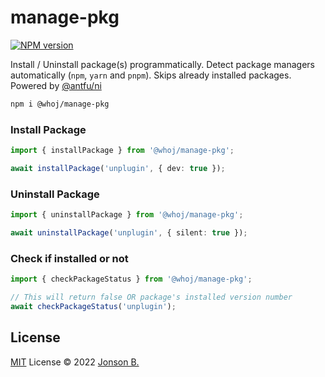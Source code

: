 # manage-pkg

[![NPM version](https://img.shields.io/npm/v/@whoj/manage-pkg?color=a1b858&label=)](https://www.npmjs.com/package/@antfu/install-pkg)

Install / Uninstall package(s) programmatically. Detect package managers automatically (`npm`, `yarn` and `pnpm`).
Skips already installed packages. Powered by [@antfu/ni](https://github.com/antfu/ni)

```bash
npm i @whoj/manage-pkg
```

### Install Package
```ts
import { installPackage } from '@whoj/manage-pkg';

await installPackage('unplugin', { dev: true });
```


### Uninstall Package
```ts
import { uninstallPackage } from '@whoj/manage-pkg';

await uninstallPackage('unplugin', { silent: true });
```


### Check if installed or not
```ts
import { checkPackageStatus } from '@whoj/manage-pkg';

// This will return false OR package's installed version number
await checkPackageStatus('unplugin');
```



## License

[MIT](./LICENSE) License © 2022 [Jonson B.](https://github.com/who-jonson)
